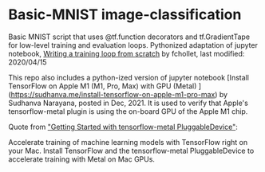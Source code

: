 # Basic-MNIST image-classification

Basic MNIST script that uses @tf.function decorators and tf.GradientTape 
for low-level training and evaluation loops. 
Pythonized adaptation of jupyter notebook,
[Writing a training loop from scratch](https://keras.io/guides/writing_a_training_loop_from_scratch)
by fchollet, last modified: 2020/04/15

This repo also includes a python-ized version of jupyter notebook [Install TensorFlow on Apple M1 (M1, Pro, Max) with GPU (Metal)
] (https://sudhanva.me/install-tensorflow-on-apple-m1-pro-max) by Sudhanva Narayana, posted in Dec, 2021.
It is used to verify that Apple's tensorflow-metal plugin is using the 
on-board GPU of the Apple M1 chip.

Quote from ["Getting Started with tensorflow-metal PluggableDevice"](https://developer.apple.com/metal/tensorflow-plugin/):  

Accelerate training of machine learning models with TensorFlow 
right on your Mac. Install TensorFlow and the tensorflow-metal 
PluggableDevice to accelerate training with Metal on Mac GPUs.


